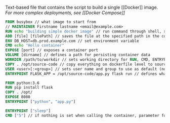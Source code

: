 Text-based file that contains the script to build a single [[Docker]] image. 
*For more complex deployments, see [[Docker Compose]]*

```Dockerfile
FROM busybox // what image to start from
// MAINTAINER Firstname lastname <email@example.com>
RUN echo "building simple docker image" // run command through shell, save result
ADD [file] [filePath] // saves the file at the specified path in the container
ENV DB_HOST=db.prod.example.com // set environment variable
CMD echo "Hello container"
EXPOSE [port] // exposes a container port
VOLUME [dirname] // defines a path for persisting container data
WORKDIR /path/to/workdir // sets working directory for RUN, CMD, ENTRYPOINT, etc
COPY . /opt/source-code // copy everything on dockerfile level to source-code folder
USER <user>[:<group>] // sets user name and group to use as default (none set defaults to root)
ENTRYPOINT FLASK_APP = /opt/source-code/app.py flask run // defines what to run by default on startup
```

```Dockerfile
FROM python:3.6
RUN pip install flask
COPY . /opt/
EXPOSE 8080
ENTRYPOINT ["python", "app.py"]
```

```Dockerfile
ENTRYPOINT ["sleep"]
CMD ["5"] // if nothing is set when calling the container, parameter for sleep will be 5 by default
```
